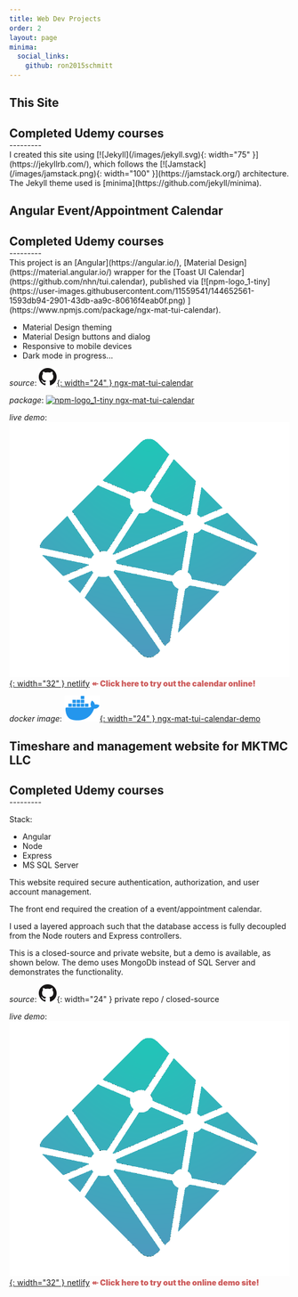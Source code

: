 ```yaml
---
title: Web Dev Projects
order: 2
layout: page
minima:
  social_links:
    github: ron2015schmitt
---
```


## This Site
<h2 style="margin-bottom: 0; padding-bottom: 0;">Completed Udemy courses</h2>
---------
<br>
I created this site using [![Jekyll](/images/jekyll.svg){: width="75" }](https://jekyllrb.com/), which follows the [![Jamstack](/images/jamstack.png){: width="100" }](https://jamstack.org/) architecture.  The Jekyll theme used is [minima](https://github.com/jekyll/minima).

## Angular Event/Appointment Calendar 
<h2 style="margin-bottom: 0; padding-bottom: 0;">Completed Udemy courses</h2>
---------
<br>
This project is an [Angular](https://angular.io/), [Material Design](https://material.angular.io/) wrapper for the [Toast UI Calendar](https://github.com/nhn/tui.calendar), published via [![npm-logo_1-tiny](https://user-images.githubusercontent.com/11559541/144652561-1593db94-2901-43db-aa9c-80616f4eab0f.png) 
](https://www.npmjs.com/package/ngx-mat-tui-calendar).

* Material Design theming
* Material Design buttons and dialog
* Responsive to mobile devices
* Dark mode in progress...

*source*:  [![githublogo](/images/github.png){: width="24" } ngx-mat-tui-calendar](https://https://github.com/ron2015schmitt/ngx-mat-tui-calendar)

*package*: [![npm-logo_1-tiny](https://user-images.githubusercontent.com/11559541/144652561-1593db94-2901-43db-aa9c-80616f4eab0f.png) ngx-mat-tui-calendar
](https://www.npmjs.com/package/ngx-mat-tui-calendar)

*live demo*: [![netlifylogo](/images/Netlify-Logo.png){: width="32" } netlify](https://ngx-mat-tui-calendar-demo.netlify.app/)  <span style="color: indianred; font-weight: 900"> ↞ Click here to try out the calendar online! </span>

*docker image*: [![githublogo](/images/docker.png){: width="24" } ngx-mat-tui-calendar-demo](https://hub.docker.com/r/electron2015/ngx-mat-tui-calendar-demo)


## Timeshare and management website for MKTMC LLC
<h2 style="margin-bottom: 0; padding-bottom: 0;">Completed Udemy courses</h2>
---------
<br>

Stack:
* Angular
* Node
* Express
* MS SQL Server

This website required secure authentication, authorization, and user account management.

The front end required the creation of a event/appointment calendar.

I used a layered approach such that the database access is fully decoupled from the Node routers and Express controllers.

This is a closed-source and private website, but a demo is available, as shown below.  The demo uses MongoDb instead of SQL Server and demonstrates the functionality.

*source*:  ![githublogo](/images/github.png){: width="24" } private repo / closed-source

*live demo*: [![netlifylogo](/images/Netlify-Logo.png){: width="32" } netlify](https://angular-website-demo.netlify.app/)  <span style="color: indianred; font-weight: 900"> ↞ Click here to try out the online demo site! </span>


